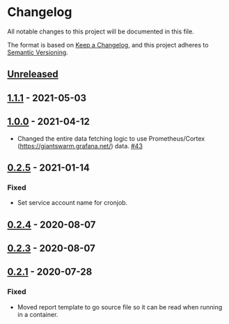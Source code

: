 # Changelog

All notable changes to this project will be documented in this file.

The format is based on [Keep a Changelog](https://keepachangelog.com/en/1.0.0/),
and this project adheres to [Semantic Versioning](https://semver.org/spec/v2.0.0.html).

## [Unreleased]

## [1.1.1] - 2021-05-03

## [1.0.0] - 2021-04-12

- Changed the entire data fetching logic to use Prometheus/Cortex (https://giantswarm.grafana.net/) data. [#43](https://github.com/giantswarm/resource-police/pull/43)

## [0.2.5] - 2021-01-14

### Fixed

- Set service account name for cronjob.

## [0.2.4] - 2020-08-07

## [0.2.3] - 2020-08-07

## [0.2.1] - 2020-07-28

### Fixed

- Moved report template to go source file so it can be read when running in a container.

[Unreleased]: https://github.com/giantswarm/resource-police/compare/v1.1.1...HEAD
[1.1.1]: https://github.com/giantswarm/resource-police/compare/v1.0.0...v1.1.1
[1.0.0]: https://github.com/giantswarm/resource-police/compare/v0.2.5...v1.0.0
[0.2.5]: https://github.com/giantswarm/resource-police/compare/v0.2.4...v0.2.5
[0.2.4]: https://github.com/giantswarm/resource-police/compare/v0.2.3...v0.2.4
[0.2.3]: https://github.com/giantswarm/resource-police/compare/v0.2.1...v0.2.3
[0.2.1]: https://github.com/giantswarm/resource-police/compare/v0.0.0...v0.2.1
